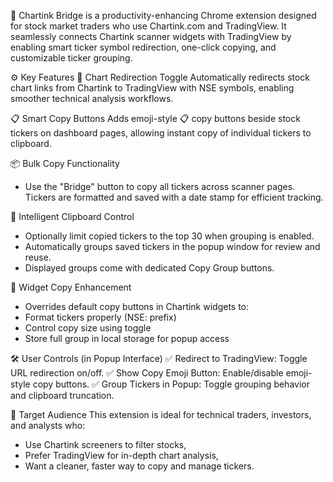 🧩 Chartink Bridge is a productivity-enhancing Chrome extension designed for stock market traders who use Chartink.com and TradingView. It seamlessly connects Chartink scanner widgets with TradingView by enabling smart ticker symbol redirection, one-click copying, and customizable ticker grouping.

⚙️ Key Features
🔁 Chart Redirection Toggle
Automatically redirects stock chart links from Chartink to TradingView with NSE symbols, enabling smoother technical analysis workflows.

📋 Smart Copy Buttons
Adds emoji-style 📋 copy buttons beside stock tickers on dashboard pages, allowing instant copy of individual tickers to clipboard.

📦 Bulk Copy Functionality
- Use the "Bridge" button to copy all tickers across scanner pages. Tickers are formatted and saved with a date stamp for efficient tracking.

🧠 Intelligent Clipboard Control
- Optionally limit copied tickers to the top 30 when grouping is enabled.
- Automatically groups saved tickers in the popup window for review and reuse.
- Displayed groups come with dedicated Copy Group buttons.

🧩 Widget Copy Enhancement
- Overrides default copy buttons in Chartink widgets to:
- Format tickers properly (NSE: prefix)
- Control copy size using toggle
- Store full group in local storage for popup access

🛠️ User Controls (in Popup Interface)
✅ Redirect to TradingView: Toggle URL redirection on/off.
✅ Show Copy Emoji Button: Enable/disable emoji-style copy buttons.
✅ Group Tickers in Popup: Toggle grouping behavior and clipboard truncation.

📌 Target Audience
This extension is ideal for technical traders, investors, and analysts who:
- Use Chartink screeners to filter stocks,
- Prefer TradingView for in-depth chart analysis,
- Want a cleaner, faster way to copy and manage tickers.
